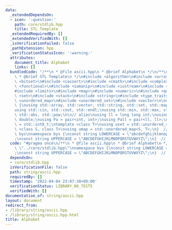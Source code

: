 ```yaml
---
data:
  _extendedDependsOn:
  - icon: ':question:'
    path: core/stdlib.hpp
    title: STL Template
  _extendedRequiredBy: []
  _extendedVerifiedWith: []
  _isVerificationFailed: false
  _pathExtension: hpp
  _verificationStatusIcon: ':warning:'
  attributes:
    document_title: Alphabet
    links: []
  bundledCode: "/**\n * @file ascii.hpp\n * @brief Alphabet\n */\n/**\n * @file stdlib.hpp\n\
    \ * @brief STL Template\n */\n#include <algorithm>\n#include <array>\n#include\
    \ <bitset>\n#include <cassert>\n#include <cmath>\n#include <complex>\n#include\
    \ <functional>\n#include <iomanip>\n#include <iostream>\n#include <iterator>\n\
    #include <limits>\n#include <map>\n#include <numeric>\n#include <queue>\n#include\
    \ <set>\n#include <stack>\n#include <string>\n#include <type_traits>\n#include\
    \ <unordered_map>\n#include <unordered_set>\n#include <vector>\n\nnamespace bys\
    \ {\nusing std::array, std::vector, std::string, std::set, std::map, std::pair;\n\
    using std::cin, std::cout, std::endl;\nusing std::min, std::max, std::sort, std::reverse,\
    \ std::abs, std::pow;\n\n// alias\nusing ll = long long int;\nusing ld = long\
    \ double;\nusing Pa = pair<int, int>;\nusing Pall = pair<ll, ll>;\nusing ibool\
    \ = std::int8_t;\ntemplate <class T>\nusing uset = std::unordered_set<T>;\ntemplate\
    \ <class S, class T>\nusing umap = std::unordered_map<S, T>;\n}  // namespace\
    \ bys\nnamespace bys {\nconst string LOWERCASE = \"abcdefghijklmnopqrstuvwxyz\"\
    ;\nconst string UPPERCASE = \"ABCDEFGHIJKLMNOPQRSTUVWXYZ\";\n}  // namespace bys\n"
  code: "#pragma once\n/**\n * @file ascii.hpp\n * @brief Alphabet\n */\n#include\
    \ \"../core/stdlib.hpp\"\nnamespace bys {\nconst string LOWERCASE = \"abcdefghijklmnopqrstuvwxyz\"\
    ;\nconst string UPPERCASE = \"ABCDEFGHIJKLMNOPQRSTUVWXYZ\";\n}  // namespace bys\n"
  dependsOn:
  - core/stdlib.hpp
  isVerificationFile: false
  path: string/ascii.hpp
  requiredBy: []
  timestamp: '2022-04-04 23:07:30+09:00'
  verificationStatus: LIBRARY_NO_TESTS
  verifiedWith: []
documentation_of: string/ascii.hpp
layout: document
redirect_from:
- /library/string/ascii.hpp
- /library/string/ascii.hpp.html
title: Alphabet
---
```

